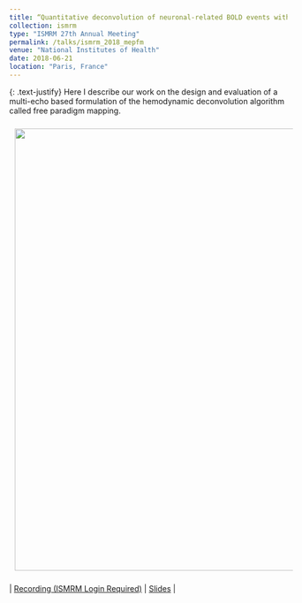 ```yaml
---
title: “Quantitative deconvolution of neuronal-related BOLD	events with	multi-echo sparse free paradigm	mapping”
collection: ismrm
type: "ISMRM 27th Annual Meeting"
permalink: /talks/ismrm_2018_mepfm
venue: "National Institutes of Health"
date: 2018-06-21
location: "Paris, France"
---
```


{: .text-justify}
Here I describe our work on the design and evaluation of a multi-echo based formulation of the hemodynamic deconvolution algorithm called free paradigm mapping.

<img align="center" src="https://javiergcas.github.io/images/talks/nih_fmrisummer_2019_tvfc.png" width="800 px" style="padding: 10px">

| [Recording (ISMRM Login Required)](https://cds.ismrm.org/protected/18MPresentations/abstracts/1124.html) | [Slides]() |